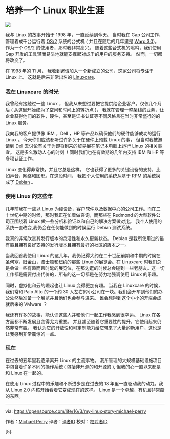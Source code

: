培养一个 Linux 职业生涯
==================================

![](https://opensource.com/sites/default/files/styles/image-full-size/public/images/business/OPENHERE_blue.png?itok=3eqp-7gT)

我与 Linux 的故事开始于 1998 年，一直延续到今天。 当时我在 Gap 公司工作，管理着成千台运行着 [OS/2][1] 系统的台式机 ( 并且在随后的几年里是 [Warp 3.0][2])。 作为一个 OS/2 的使用者，那时我非常高兴。 随着这些台式机的嗡鸣，我们使用 Gap 开发的工具轻而易举地就能支撑起对成千的用户的服务支持。 然而，一切都将改变了。

在 1998 年的 11 月， 我收到邀请加入一个新成立的公司，这家公司将专注于 Linux 上。 这就是后来非常出名的 [Linuxcare][2].

### 我在 Linuxcare 的时光

我曾经有接触过一些 Linux ， 但我从未想过要把它提供给企业客户。仅仅几个月后 ( 从这里开始成为了空间和时间上的转折点 )， 我就在管理一整条线的业务，让企业获得他们的软件，硬件，甚至是证书认证等不同风格且在当时非常盛行的的 Linux 服务。

我向我的客户提供像 IBM ，Dell ，HP 等产品以确保他们的硬件能够成功的运行 Linux 。 今天你们应该都听过许多关于在硬件上预载 Linux 的事， 但当时我被邀请到 Dell 去讨论有关于为即将到来的贸易展在笔记本电脑上运行 Linux 的相关事宜。  这是多么激动人心的时刻 ！同时我们也在有效期的几年内支持 IBM 和 HP 等多项认证工作。

Linux 变化得非常快，并且它总是这样。 它也获得了更多的关键设备的支持，比如声音，网络和图形。在这段时间， 我把个人使用的系统从基于 RPM 的系统换成了 [Debian][3] 。

### 使用 Linux 的这些年

几年前我在一些以 Linux 为硬设备，客户软件以及数据中心的公司工作。而在二十世纪中期的时候，那时我正在忙着做咨询，而那些在 Redmond 的大型软件公司正围绕着 Linux 做一些分析和验证以和自己的解决方案做对比。 我个人使用的系统一直改变,我仍会在任何能做到的时候运行 Debian 测试系统。

我真的非常欣赏其发行版本的灵活性和永久更新状态。 Debian 是我所使用过的最有趣且拥有良好支持的发行版本且拥有最好的社区的版本之一。

当我回首我使用 Linux 的这几年，我仍记得大约在二十世纪前期和中期的时候在圣何塞，旧金山，波士顿和纽约的那些 Linux 的展览会。在 Linuxcare 时我们总是会做一些有趣而且时髦的展览位，在那边逛的时候总会碰到一些老朋友。这一切工作都是需要付出代价的，所有的这一切都是在努力地强调使用 Linux 的乐趣。

同时，虚拟化和云的崛起也让 Linux 变得更加有趣。 当我在 Linuxcare 的时候， 我们常和 Palo Alto 的一个约 30 人左右的小公司在一块。我们会开车到他们的办公处然后准备一个展览并且他们也会参与进来。 谁会想得到这个小小的开端会成就后来的 VMware ？

我还有许多的故事，能认识这些人并和他们一起工作我感到很幸运。 Linux 在各方面都不断发展且变得尤为重要。 并且甚至随着它重要性的提升，它使用起来仍然非常有趣。 我认为它的开放性和可定制能力给它带来了大量的新用户，这也是让我感到非常震惊的一点。

### 现在

在过去的五年里我逐渐离开 Linux 的主流事物。 我所管理的大规模基础设施项目中包含着许多不同的操作系统 ( 包括非开源的和开源的 ), 但我的心一直以来都是和 Linux 在一起的。

在使用 Linux 过程中的乐趣和不断进步是在过去的 18 年里一直驱动我的动力。我从 Linux 2.0 内核开始看着它变成现在的这样。 Linux 是一个卓越，有机且非常酷的东西。

--------------------------------------------------------------------------------

via: https://opensource.com/life/16/3/my-linux-story-michael-perry

作者：[Michael Perry][a]
译者：[译者ID](https://github.com/chenxinlong)
校对：[校对者ID](https://github.com/校对者ID)

[a]: https://opensource.com/users/mpmilestogo
[1]: https://en.wikipedia.org/wiki/OS/2
[2]: https://archive.org/details/IBMOS2Warp3Collection
[3]: https://en.wikipedia.org/wiki/Linuxcare
[4]: https://www.debian.org/
[5]: 
